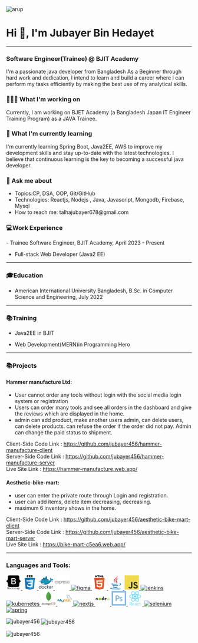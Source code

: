  <img width="100%" height="200" src="https://media.tenor.com/qJ5evVs-_uUAAAAC/coding.gif" alt="arup" /> 
<h1 align="left">Hi 👋, I'm Jubayer Bin Hedayet</h1>
<hr>
<h3 align="left">Software Engineer(Trainee) @ BJIT Academy</h3>

<p> I'm a passionate java developer from Bangladesh As a Beginner through hard work and dedication, I intend to learn and build a career  where I can perform my tasks efficiently by making the best use of my analytical skills.</p>

<h3 align = "left"> 👨🏽‍💻 What I'm working on </h3>

<p>Currently, I am working on BJET Academy (a Bangladesh Japan IT Engineer Training Program) as a JAVA Trainee.</p>

<h3 align = "left"> 🧠 What I'm currently learning </h3>

<p>I'm currently learning Spring Boot, Java2EE, AWS  to improve my development skills and stay up-to-date with the latest technologies. I believe that continuous learning is the key to becoming a successful java developer.</p>

<h3 align = "left"> 💬 Ask me about </h3>

<ul>
  <li>Topics:CP, DSA, OOP, Git/GitHub</li>
  <li>Technologies: Reactjs, Nodejs , Java, Javascript, Mongodb, Firebase, Mysql</li>
  <li>How to reach me: talhajubayer678@gmail.com</li>
</ul>

<h3 align="left">💻Work Experience</h3>
- Trainee Software Engineer, BJIT Academy, April 2023 - Present

  - Full-stack Web Developer (Java2 EE)
<hr>
  
<h3 align="left">🎓Education</h3>

- American International University Bangladesh, B.Sc. in Computer Science and Engineering, July 2022 
<hr>

<h3 align="left">📚Training</h3>

- Java2EE in BJIT

- Web Development(MERN)in Programming Hero
<hr>
<h3 align="left">📚Projects</h3>  
<h4 align="left">Hammer manufacture Ltd:</h4>
  
- User cannot order any tools without login with the social media login system or registration 
- Users can order many tools and see all orders in the dashboard and give the reviews which are  displayed in the home.  
- admin can add product, make another users admin, can delete users, can delete products. can  refuse the order if the order did not pay. Admin can change the paid status to shipment.    
  
  
Client-Side Code Link : https://github.com/jubayer456/hammer-manufacture-client </br>
Server-Side Code Link : https://github.com/jubayer456/hammer-manufacture-server  </br>
Live Site Link : https://hammer-manufacture.web.app/  </br>
  

<h4 align="left">Aesthetic-bike-mart: </h4>

- user can enter the private route through Login and registration.  
- user can add items, delete item decreasing, decreasing.  
- maximum 6 inventory shows in the home.  
  
Client-Side Code Link : https://github.com/jubayer456/aesthetic-bike-mart-client  </br>
Server-Side Code Link : https://github.com/jubayer456/aesthetic-bike-mart-server </br>
Live Site Link : https://bike-mart-c5ea6.web.app/  </br>

<hr>

<h3 align="left">Languages and Tools:</h3>
<p align="left"> <a href="https://getbootstrap.com" target="_blank" rel="noreferrer"> <img src="https://raw.githubusercontent.com/devicons/devicon/master/icons/bootstrap/bootstrap-plain-wordmark.svg" alt="bootstrap" width="40" height="40"/> </a> <a href="https://www.w3schools.com/css/" target="_blank" rel="noreferrer"> <img src="https://raw.githubusercontent.com/devicons/devicon/master/icons/css3/css3-original-wordmark.svg" alt="css3" width="40" height="40"/> </a> <a href="https://www.docker.com/" target="_blank" rel="noreferrer"> <img src="https://raw.githubusercontent.com/devicons/devicon/master/icons/docker/docker-original-wordmark.svg" alt="docker" width="40" height="40"/> </a> <a href="https://expressjs.com" target="_blank" rel="noreferrer"> <img src="https://raw.githubusercontent.com/devicons/devicon/master/icons/express/express-original-wordmark.svg" alt="express" width="40" height="40"/> </a> <a href="https://www.figma.com/" target="_blank" rel="noreferrer"> <img src="https://www.vectorlogo.zone/logos/figma/figma-icon.svg" alt="figma" width="40" height="40"/> </a> <a href="https://www.w3.org/html/" target="_blank" rel="noreferrer"> <img src="https://raw.githubusercontent.com/devicons/devicon/master/icons/html5/html5-original-wordmark.svg" alt="html5" width="40" height="40"/> </a> <a href="https://www.java.com" target="_blank" rel="noreferrer"> <img src="https://raw.githubusercontent.com/devicons/devicon/master/icons/java/java-original.svg" alt="java" width="40" height="40"/> </a> <a href="https://developer.mozilla.org/en-US/docs/Web/JavaScript" target="_blank" rel="noreferrer"> <img src="https://raw.githubusercontent.com/devicons/devicon/master/icons/javascript/javascript-original.svg" alt="javascript" width="40" height="40"/> </a> <a href="https://www.jenkins.io" target="_blank" rel="noreferrer"> <img src="https://www.vectorlogo.zone/logos/jenkins/jenkins-icon.svg" alt="jenkins" width="40" height="40"/> </a> <a href="https://kubernetes.io" target="_blank" rel="noreferrer"> <img src="https://www.vectorlogo.zone/logos/kubernetes/kubernetes-icon.svg" alt="kubernetes" width="40" height="40"/> </a> <a href="https://www.mongodb.com/" target="_blank" rel="noreferrer"> <img src="https://raw.githubusercontent.com/devicons/devicon/master/icons/mongodb/mongodb-original-wordmark.svg" alt="mongodb" width="40" height="40"/> </a> <a href="https://www.mysql.com/" target="_blank" rel="noreferrer"> <img src="https://raw.githubusercontent.com/devicons/devicon/master/icons/mysql/mysql-original-wordmark.svg" alt="mysql" width="40" height="40"/> </a> <a href="https://nextjs.org/" target="_blank" rel="noreferrer"> <img src="https://cdn.worldvectorlogo.com/logos/nextjs-2.svg" alt="nextjs" width="40" height="40"/> </a> <a href="https://nodejs.org" target="_blank" rel="noreferrer"> <img src="https://raw.githubusercontent.com/devicons/devicon/master/icons/nodejs/nodejs-original-wordmark.svg" alt="nodejs" width="40" height="40"/> </a> <a href="https://www.photoshop.com/en" target="_blank" rel="noreferrer"> <img src="https://raw.githubusercontent.com/devicons/devicon/master/icons/photoshop/photoshop-line.svg" alt="photoshop" width="40" height="40"/> </a> <a href="https://reactjs.org/" target="_blank" rel="noreferrer"> <img src="https://raw.githubusercontent.com/devicons/devicon/master/icons/react/react-original-wordmark.svg" alt="react" width="40" height="40"/> </a> <a href="https://www.selenium.dev" target="_blank" rel="noreferrer"> <img src="https://raw.githubusercontent.com/detain/svg-logos/780f25886640cef088af994181646db2f6b1a3f8/svg/selenium-logo.svg" alt="selenium" width="40" height="40"/> </a> <a href="https://spring.io/" target="_blank" rel="noreferrer"> <img src="https://www.vectorlogo.zone/logos/springio/springio-icon.svg" alt="spring" width="40" height="40"/> </a> </p>

<p><img align="left" src="https://github-readme-stats.vercel.app/api/top-langs?username=jubayer456&show_icons=true&locale=en&layout=compact" alt="jubayer456" /></p>

<p>&nbsp;<img align="center" src="https://github-readme-stats.vercel.app/api?username=jubayer456&show_icons=true&locale=en" alt="jubayer456" /></p>

<p><img align="center" src="https://github-readme-streak-stats.herokuapp.com/?user=jubayer456&" alt="jubayer456" /></p>

